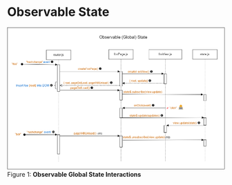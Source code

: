 # Observable State

![observable-state](readme-assets/observable-state.png)<br>
Figure 1: **Observable Global State Interactions**
